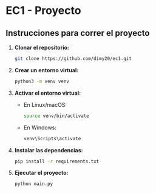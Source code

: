 # EC1 - Proyecto

## Instrucciones para correr el proyecto

1. **Clonar el repositorio:**

   ```bash
   git clone https://github.com/dimy20/ec1.git
   ```

2. **Crear un entorno virtual:**

   ```bash
   python3 -m venv venv
   ```

3. **Activar el entorno virtual:**

   - En Linux/macOS:

     ```bash
     source venv/bin/activate
     ```

   - En Windows:

     ```bash
     venv\Scripts\activate
     ```

4. **Instalar las dependencias:**

   ```bash
   pip install -r requirements.txt
   ```

5. **Ejecutar el proyecto:**

   ```bash
   python main.py
   
